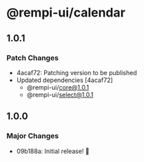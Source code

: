 # @rempi-ui/calendar

## 1.0.1

### Patch Changes

- 4acaf72: Patching version to be published
- Updated dependencies [4acaf72]
  - @rempi-ui/core@1.0.1
  - @rempi-ui/select@1.0.1

## 1.0.0

### Major Changes

- 09b188a: Initial release! 🎉
